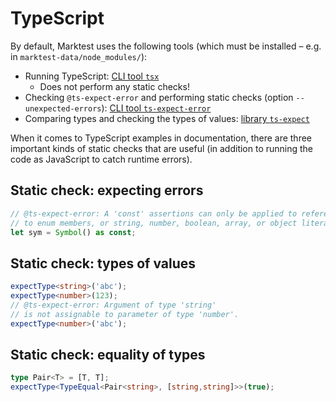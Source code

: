 # TypeScript

By default, Marktest uses the following tools (which must be installed – e.g. in `marktest-data/node_modules/`):

* Running TypeScript: [CLI tool `tsx`](https://github.com/privatenumber/tsx)
  * Does not perform any static checks!
* Checking `@ts-expect-error` and performing static checks (option `--unexpected-errors`): [CLI tool `ts-expect-error`](https://github.com/rauschma/ts-expect-error)
* Comparing types and checking the types of values: [library `ts-expect`](https://github.com/TypeStrong/ts-expect)

When it comes to TypeScript examples in documentation, there are three important kinds of static checks that are useful (in addition to running the code as JavaScript to catch runtime errors).

## Static check: expecting errors

```ts
// @ts-expect-error: A 'const' assertions can only be applied to references
// to enum members, or string, number, boolean, array, or object literals.
let sym = Symbol() as const;
```

## Static check: types of values

```ts
expectType<string>('abc');
expectType<number>(123);
// @ts-expect-error: Argument of type 'string'
// is not assignable to parameter of type 'number'.
expectType<number>('abc');
```

## Static check: equality of types

```ts
type Pair<T> = [T, T];
expectType<TypeEqual<Pair<string>, [string,string]>>(true);
```
